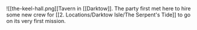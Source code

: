 ![[the-keel-hall.png]]Tavern in [[Darktow]]. The party first met here to hire some new crew for [[2. Locations/Darktow Isle/The Serpent's Tide]] to go on its very first mission.